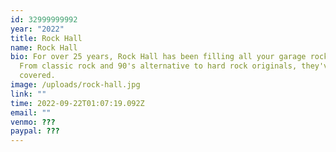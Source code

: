 ```yaml
---
id: 32999999992
year: "2022"
title: Rock Hall
name: Rock Hall
bio: For over 25 years, Rock Hall has been filling all your garage rock needs. 
  From classic rock and 90's alternative to hard rock originals, they've got you
  covered.
image: /uploads/rock-hall.jpg
link: ""
time: 2022-09-22T01:07:19.092Z
email: ""
venmo: ???
paypal: ???
---
```

